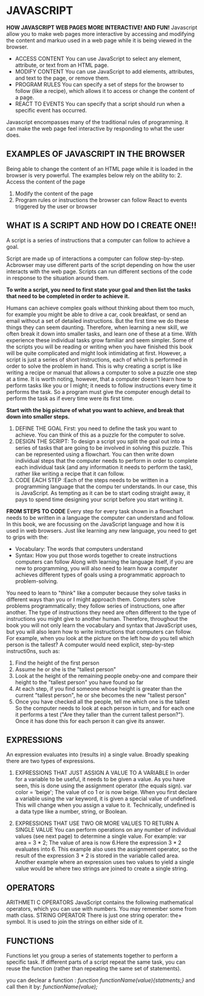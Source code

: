 # JAVASCRIPT

**HOW JAVASCRIPT WEB PAGES MORE INTERACTIVE! AND FUN!**
Javascript allow you to make web pages more interactive by accessing and modifying the content and markuo used in a web page while it is being viewed in the browser.
* ACCESS CONTENT You can use JavaScript to select any element, attribute, or text from an HTML page.
* MODIFY CONTENT You can use JavaScript to add elements, attributes, and text to the page, or remove them.
* PROGRAM RULES You can specify a set of steps for the browser to follow (like a recipe), which allows it to access or change the content of a page. 
* REACT TO EVENTS You can specify that a script should run when a specific event has occurred.

Javascript encompasses many of the traditional rules of programming.
it can make the web page feel interactive by responding to what the user does.



## EXAMPLES OF JAVASCRIPT IN THE BROWSER

Being able to change the content of an HTML page while it is loaded in the browser is very powerful. The examples below rely on the ability to: 
2. Access the content of the page 
1. Modify the content of the page 
3. Program rules or instructions the browser can follow React to events triggered by the user or browser 

## WHAT IS A SCRIPT AND HOW DO I CREATE ONE!!

A script is a series of instructions that a computer can follow to achieve a goal. 

Script are made up of interactions a computer can follow step-by-step.
Acbrowser may use different parts of the script depending on how the user interacts with the web page.
Scripts can run different sections of the code in response to the situation around them.

**To write a script, you need to first state your goal and then list the tasks that need to be completed in order to achieve it.**

Humans can achieve complex goals without thinking about them too much, for example you might be able to drive a car, cook breakfast, or send an email without a set of detailed instructions. But the first time we do these things they can seem daunting. Therefore, when learning a new skill, we often break it down into smaller tasks, and learn one of these at a time. With experience these individual tasks grow familiar and seem simpler. Some of the scripts you will be reading or writing when you have finished this book will be quite complicated and might look intimidating at first. However, a script is just a series of short instructions, each of which is performed in order to solve the problem in hand. This is why creating a script is like writing a recipe or manual that allows a computer to solve a puzzle one step at a time. It is worth noting, however, that a computer doesn't learn how to perform tasks like you or I might; it needs to follow instructions every time it performs the task. So a program must give the computer enough detail to perform the task as if every time were its first time. 

**Start with the big picture of what you want to achieve, and break that down into smaller steps.**
1. DEFINE THE GOAL First: you need to define the task you want to achieve. You can think of this as a puzzle for the computer to solve.
2. DESIGN THE SCRIPT: To design a script you split the goal out into a series of tasks that are going to be involved in solving this puzzle. This can be represented using a flowchart. You can then write down individual steps that the computer needs to perform in order to complete each individual task (and any information it needs to perform the task), rather like writing a recipe that it can follow.
3. CODE EACH STEP :Each of the steps needs to be written in a programming language that the compu ter understands. In our case, this is JavaScript. As tempting as it can be to start coding straight away, it pays to spend time designing your script before you start writing it. 

**FROM STEPS TO CODE**
Every step for every task shown in a flowchart needs to be written in a language the computer can understand and follow. In this book, we are focussing on the JavaScript language and how it is used in web browsers. Just like learning any new language, you need to get to grips with the:
* Vocabulary: The words that computers understand
* Syntax: How you put those words together to create instructions computers can follow Along with learning the language itself, if you are new to programming, you will also need to learn how a computer achieves different types of goals using a programmatic approach to problem-solving.

You need to learn to "think" like a computer because they solve tasks in different ways than you or I might approach them. Computers solve problems programmatically; they follow series of instructions, one after another. The type of instructions they need are often different to the type of instructions you might give to another human. Therefore, throughout the book you will not only learn the vocabulary and syntax that JavaScript uses, but you will also learn how to write instructions that computers can follow. For example, when you look at the picture on the left how do you tell which person is the tallest?
A computer would need explicit, step-by-step
instructi0ns, such as:
1. Find the height of the first person
2. Assume he or she is the "tallest person"
3. Look at the height of the remaining people oneby-one and compare their height to the "tallest person" you have found so far
4. At each step, if you find someone whose height is greater than the current "tallest person", he or she becomes the new "tallest person"
5. Once you have checked all the people, tell me which one is the tallest So the computer needs to look at each person in turn, and for each one it performs a test ("Are they taller than the current tallest person?"). Once it has done this for each person it can give its answer. 


## EXPRESSIONS
An expression evaluates into (results in) a single value. Broadly speaking
there are two types of expressions.
1. EXPRESSIONS THAT JUST ASSIGN A VALUE TO A VARIABLE
In order for a variable to be useful, it needs to be given a value. As you have seen, this is done using the assignment operator (the equals sign). var color = 'beige'; The value of co 1 or is now beige. When you first declare a variable using the var keyword, it is given a special value of undefined. This will change when you assign a value to it. Technically, undefined is a data type like a number, string, or Boolean. 

2. EXPRESSIONS THAT USE TWO OR MORE VALUES TO RETURN A SINGLE VALUE
You can perform operations on any number of individual values (see next page) to determine a single value. For example: var area = 3 * 2; The value of area is now 6.Here the expression 3 * 2 evaluates into 6. This example also uses the assignment operator, so the result of the expression 3 * 2 is stored in the variable called area. Another example where an expression uses two values to yield a single value would be where two strings are joined to create a single string.

## OPERATORS
ARITHMETI C OPERATORS JavaScript contains the following mathematical operators, which you can use with numbers. You may remember some from math class. 
STRING OPERATOR There is just one string operator: the+ symbol. It is used to join the strings on either side of it. 

## FUNCTIONS
Functions let you group a series of statements together to perform a specific task. If different parts of a 
script repeat the same task, you can reuse the function (rather than repeating the same set of statements). 

you can declear a function :  _function functionName(value){statments;}_
and call then it by: _functionName(value);_